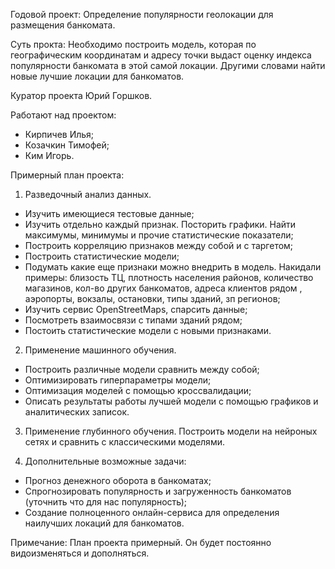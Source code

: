Годовой проект: Определение популярности геолокации для размещения банкомата.

Суть прокта: Необходимо построить модель, которая по географическим координатам и адресу точки выдаст оценку индекса популярности банкомата в этой самой локации.
Другими словами найти новые лучшие локации для банкоматов.

Куратор проекта Юрий Горшков.

Работают над проектом:
- Кирпичев Илья;
- Козачкин Тимофей; 
- Ким Игорь.

Примерный план проекта:

1. Разведочный анализ данных.
- Изучить имеющиеся тестовые данные;
- Изучить отдельно каждый признак. Посторить графики. Найти максимумы, минимумы и прочие статистические показатели;
- Построить корреляцию признаков между собой и с таргетом;
- Построить статистические модели;
- Подумать какие еще признаки можно внедрить в модель. Накидали примеры: близость ТЦ, плотность населения районов, количество магазинов, кол-во других банкоматов, адреса клиентов рядом , аэропорты, вокзалы, остановки, типы зданий, зп регионов;
- Изучить сервис OpenStreetMaps, спарсить данные;
- Посмотреть взаимосвязи с типами зданий рядом;
- Постоить статистические модели с новыми признаками.

2. Применение машинного обучения.
- Построить различные модели сравнить между собой;
- Оптимизировать гиперпараметры модели;
- Оптимизация моделей с помощью кроссвалидации;
- Описать результаты работы лучшей модели с помощью графиков и аналитических записок.

3. Применение глубинного обучения.
Построить модели на нейроных сетях и сравнить с классическими моделями.

4. Дополнительные возможные задачи:
- Прогноз денежного оборота в банкоматах;
- Спрогнозировать популярность и загруженность банкоматов (уточнить что для нас популярность);
- Создание полноценного онлайн-сервиса для определения наилучших локаций для банкоматов.


Примечание: План проекта примерный. Он будет постоянно видоизменяться и дополняться.
